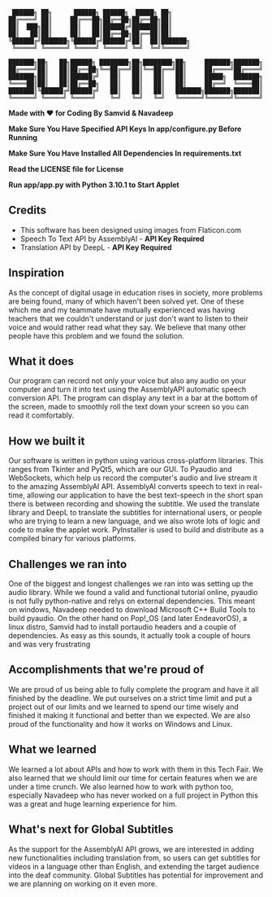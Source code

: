      ██████╗ ██╗      ██████╗ ██████╗  █████╗ ██╗     
    ██╔════╝ ██║     ██╔═══██╗██╔══██╗██╔══██╗██║     
    ██║  ███╗██║     ██║   ██║██████╔╝███████║██║     
    ██║   ██║██║     ██║   ██║██╔══██╗██╔══██║██║     
    ╚██████╔╝███████╗╚██████╔╝██████╔╝██║  ██║███████╗
     ╚═════╝ ╚══════╝ ╚═════╝ ╚═════╝ ╚═╝  ╚═╝╚══════╝                                      

    ███████╗██╗   ██╗██████╗ ████████╗██╗████████╗██╗     ███████╗███████╗
    ██╔════╝██║   ██║██╔══██╗╚══██╔══╝██║╚══██╔══╝██║     ██╔════╝██╔════╝
    ███████╗██║   ██║██████╔╝   ██║   ██║   ██║   ██║     █████╗  ███████╗
    ╚════██║██║   ██║██╔══██╗   ██║   ██║   ██║   ██║     ██╔══╝  ╚════██║
    ███████║╚██████╔╝██████╔╝   ██║   ██║   ██║   ███████╗███████╗███████║
    ╚══════╝ ╚═════╝ ╚═════╝    ╚═╝   ╚═╝   ╚═╝   ╚══════╝╚══════╝╚══════╝

**Made with ❤️ for Coding By Samvid & Navadeep**

**Make Sure You Have Specified API Keys In app/configure.py Before Running**

**Make Sure You Have Installed All Dependencies In requirements.txt**

**Read the LICENSE file for License**

**Run app/app.py with Python 3.10.1 to Start Applet**


## Credits

- This software has been designed using images from Flaticon.com
- Speech To Text API by AssemblyAI - **API Key Required**
- Translation API by DeepL - **API Key Required**

## Inspiration
As the concept of digital usage in education rises in society, more problems are being found, many of which haven't been solved yet.  One of these which me and my teammate have mutually experienced was having teachers that we couldn't understand or just don't want to listen to their voice and would rather read what they say. We believe that many other people have this problem and we found the solution.

## What it does
Our program can record not only your voice but also any audio on your computer and turn it into text using the AssemblyAPI automatic speech conversion API. The program can display any text in a bar at the bottom of the screen, made to smoothly roll the text down your screen so you can read it comfortably.

## How we built it
Our software is written in python using various cross-platform libraries. This ranges from Tkinter and PyQt5, which are our GUI. To Pyaudio and WebSockets, which help us record the computer's audio and live stream it to the amazing AssemblyAI API. AssemblyAI converts speech to text in real-time, allowing our application to have the best text-speech in the short span there is between recording and showing the subtitle. We used the translate library and DeepL to translate the subtitles for international users, or people who are trying to learn a new language, and we also wrote lots of logic and code to make the applet work. PyInstaller is used to build and distribute as a compiled binary for various platforms.

## Challenges we ran into
One of the biggest and longest challenges we ran into was setting up the audio library. While we found a valid and functional tutorial online, pyaudio is not fully python-native and relys on external dependencies. This meant on windows, Navadeep needed to download Microsoft C++ Build Tools to build pyaudio. On the other hand on Pop!_OS (and later EndeavorOS), a linux distro, Samvid had to install portaudio headers and a couple of dependencies. As easy as this sounds, it actually took a couple of hours and was very frustrating

## Accomplishments that we're proud of
We are proud of us being able to fully complete the program and have it all finished by the deadline. We put ourselves on a strict time limit and put a project out of our limits and we learned to spend our time wisely and finished it making it functional and better than we expected. We are also proud of the functionality and how it works on Windows and Linux.

## What we learned
We learned a lot about APIs and how to work with them in this Tech Fair.  We also learned that we should limit our time for certain features when we are under a time crunch. We also learned how to work with python too, especially Navadeep who has never worked on a full project in Python this was a great and huge learning experience for him.

## What's next for Global Subtitles
As the support for the AssemblyAI API grows, we are interested in adding new functionalities including translation from, so users can get subtitles for videos in a language other than English, and extending the target audience into the deaf community. Global Subtitles has potential for improvement and we are planning on working on it even more.
